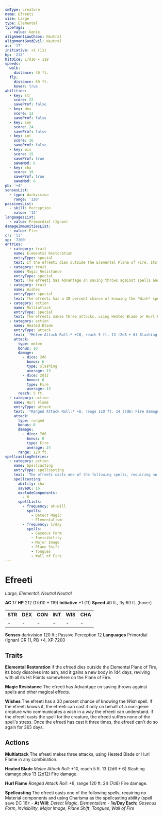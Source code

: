 ```yaml
---
smType: creature
name: Efreeti
size: Large
type: Elemental
typeTags:
  - value: Genie
alignmentLawChaos: Neutral
alignmentGoodEvil: Neutral
ac: '17'
initiative: +1 (11)
hp: '212'
hitDice: 17d10 + 119
speeds:
  walk:
    distance: 40 ft.
  fly:
    distance: 60 ft.
    hover: true
abilities:
  - key: str
    score: 22
    saveProf: false
  - key: dex
    score: 12
    saveProf: false
  - key: con
    score: 24
    saveProf: false
  - key: int
    score: 16
    saveProf: false
  - key: wis
    score: 15
    saveProf: true
    saveMod: 6
  - key: cha
    score: 19
    saveProf: true
    saveMod: 8
pb: '+4'
sensesList:
  - type: darkvision
    range: '120'
passivesList:
  - skill: Perception
    value: '12'
languagesList:
  - value: Primordial (Ignan)
damageImmunitiesList:
  - value: Fire
cr: '11'
xp: '7200'
entries:
  - category: trait
    name: Elemental Restoration
    entryType: special
    text: If the efreeti dies outside the Elemental Plane of Fire, its body dissolves into ash, and it gains a new body in 1d4 days, reviving with all its Hit Points somewhere on the Plane of Fire.
  - category: trait
    name: Magic Resistance
    entryType: special
    text: The efreeti has Advantage on saving throws against spells and other magical effects.
  - category: trait
    name: Wishes
    entryType: special
    text: The efreeti has a 30 percent chance of knowing the *Wish* spell. If the efreeti knows it, the efreeti can cast it only on behalf of a non-genie creature who communicates a wish in a way the efreeti can understand. If the efreeti casts the spell for the creature, the efreeti suffers none of the spell's stress. Once the efreeti has cast it three times, the efreeti can't do so again for 365 days.
  - category: action
    name: Multiattack
    entryType: special
    text: The efreeti makes three attacks, using Heated Blade or Hurl Flame in any combination.
  - category: action
    name: Heated Blade
    entryType: attack
    text: '*Melee Attack Roll:* +10, reach 5 ft. 13 (2d6 + 6) Slashing damage plus 13 (2d12) Fire damage.'
    attack:
      type: melee
      bonus: 10
      damage:
        - dice: 2d6
          bonus: 6
          type: Slashing
          average: 13
        - dice: 2d12
          bonus: 0
          type: Fire
          average: 13
      reach: 5 ft.
  - category: action
    name: Hurl Flame
    entryType: attack
    text: '*Ranged Attack Roll:* +8, range 120 ft. 24 (7d6) Fire damage.'
    attack:
      type: ranged
      bonus: 8
      damage:
        - dice: 7d6
          bonus: 0
          type: Fire
          average: 24
      range: 120 ft.
spellcastingEntries:
  - category: action
    name: Spellcasting
    entryType: spellcasting
    text: 'The efreeti casts one of the following spells, requiring no Material components and using Charisma as the spellcasting ability (spell save DC 16): - **At Will:** *Detect Magic*, *Elementalism* - **1e/Day Each:** *Gaseous Form*, *Invisibility*, *Major Image*, *Plane Shift*, *Tongues*, *Wall of Fire*'
    spellcasting:
      ability: cha
      saveDC: 16
      excludeComponents:
        - M
      spellLists:
        - frequency: at-will
          spells:
            - Detect Magic
            - Elementalism
        - frequency: 1/day
          spells:
            - Gaseous Form
            - Invisibility
            - Major Image
            - Plane Shift
            - Tongues
            - Wall of Fire
---
```


# Efreeti
*Large, Elemental, Neutral Neutral*

**AC** 17
**HP** 212 (17d10 + 119)
**Initiative** +1 (11)
**Speed** 40 ft., fly 60 ft. (hover)

| STR | DEX | CON | INT | WIS | CHA |
| --- | --- | --- | --- | --- | --- |
| - | - | - | - | - | - |

**Senses** darkvision 120 ft.; Passive Perception 12
**Languages** Primordial (Ignan)
CR 11, PB +4, XP 7200

## Traits

**Elemental Restoration**
If the efreeti dies outside the Elemental Plane of Fire, its body dissolves into ash, and it gains a new body in 1d4 days, reviving with all its Hit Points somewhere on the Plane of Fire.

**Magic Resistance**
The efreeti has Advantage on saving throws against spells and other magical effects.

**Wishes**
The efreeti has a 30 percent chance of knowing the *Wish* spell. If the efreeti knows it, the efreeti can cast it only on behalf of a non-genie creature who communicates a wish in a way the efreeti can understand. If the efreeti casts the spell for the creature, the efreeti suffers none of the spell's stress. Once the efreeti has cast it three times, the efreeti can't do so again for 365 days.

## Actions

**Multiattack**
The efreeti makes three attacks, using Heated Blade or Hurl Flame in any combination.

**Heated Blade**
*Melee Attack Roll:* +10, reach 5 ft. 13 (2d6 + 6) Slashing damage plus 13 (2d12) Fire damage.

**Hurl Flame**
*Ranged Attack Roll:* +8, range 120 ft. 24 (7d6) Fire damage.

**Spellcasting**
The efreeti casts one of the following spells, requiring no Material components and using Charisma as the spellcasting ability (spell save DC 16): - **At Will:** *Detect Magic*, *Elementalism* - **1e/Day Each:** *Gaseous Form*, *Invisibility*, *Major Image*, *Plane Shift*, *Tongues*, *Wall of Fire*
